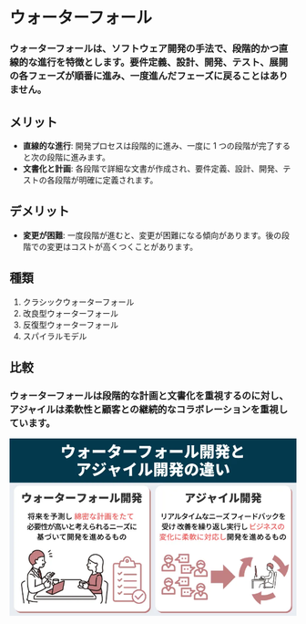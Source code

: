 # ウォーターフォール

### ウォーターフォールは、ソフトウェア開発の手法で、段階的かつ直線的な進行を特徴とします。要件定義、設計、開発、テスト、展開の各フェーズが順番に進み、一度進んだフェーズに戻ることはありません。

## メリット

- **直線的な進行**: 開発プロセスは段階的に進み、一度に 1 つの段階が完了すると次の段階に進みます。
- **文書化と計画**: 各段階で詳細な文書が作成され、要件定義、設計、開発、テストの各段階が明確に定義されます。

## デメリット

- **変更が困難**: 一度段階が進むと、変更が困難になる傾向があります。後の段階での変更はコストが高くつくことがあります。

## 種類

1. クラシックウォーターフォール
1. 改良型ウォーターフォール
1. 反復型ウォーターフォール
1. スパイラルモデル

## 比較

### ウォーターフォールは段階的な計画と文書化を重視するのに対し、アジャイルは柔軟性と顧客との継続的なコラボレーションを重視しています。

![](ウォーターフォールとの違い.webp)
